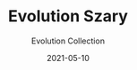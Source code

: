 ---
image_primary: "img/szary_collection_evolution_finium_1-410x410.jpg"
image_secondary: "img/szary_collection_evolution_finium_2-1000x400.jpg"
subtitle: "Evolution Collection"
description: "The%20Evolution%20collection%20is%20a%20more%20contemporary%20and%20streamlined%20take%20on%20the%20Classik%20collection.%20While%20more%20approachable%2C%20it%20has%20its%20own%20unique%20personality.%20Evolution%20creates%20the%20same%20stackstone-type%20architectural%20pattern%20in%20a%20decorative%20wall%2C%20but%20with%20wider%20slats%20and%20a%20less%20pronounced%203D%20effect."
tags: 
  - "Wall Panels"
title: "Evolution Szary"
designer: "Finium"
href: "https://finium.ca/en/decorative-walls/szary/"
category: "Wall Panels"
manufacturer: "Finium"
slug: "/manufacturers/finium/wall-panels/finium-evolution-szary"
date: "2021-05-10"
---